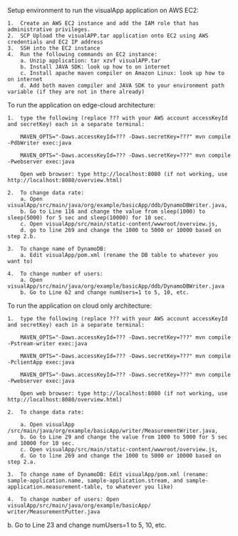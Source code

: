 
Setup environment to run the visualApp application on AWS EC2:

	1.	Create an AWS EC2 instance and add the IAM role that has administrative privileges.
	2.	SCP Upload the visualAPP.tar application onto EC2 using AWS credentials and EC2 IP address
	3.	SSH into the EC2 instance
	4.	Run the following commands on EC2 instance: 
		a. Unzip application: tar xzvf visualAPP.tar
		b. Install JAVA SDK: look up how to on internet
		c. Install apache maven compiler on Amazon Linux: look up how to on internet
		d. Add both maven compiler and JAVA SDK to your environment path variable (if they are not in there already)

To run the application on edge-cloud architecture: 

	1.	type the following (replace ??? with your AWS account accessKeyId and secretKey) each in a separate terminal:

		MAVEN_OPTS="-Daws.accessKeyId=??? -Daws.secretKey=???" mvn compile -PdbWriter exec:java

		MAVEN_OPTS="-Daws.accessKeyId=??? -Daws.secretKey=???" mvn compile -Pwebserver exec:java

		Open web browser: type http://localhost:8080 (if not working, use http://localhost:8080/overview.html)

	2.	To change data rate:
		a. Open visualApp/src/main/java/org/example/basicApp/ddb/DynamoDBWriter.java, 
		b. Go to Line 116 and change the value from sleep(1000) to sleep(5000) for 5 sec and sleep(10000) for 10 sec.
		c. Open visualApp/src/main/static-content/wwwroot/overview.js, 
		d. go to line 269 and change the 1000 to 5000 or 10000 based on step 2.b.

	3.	To change name of DynamoDB:
		a. Edit visualApp/pom.xml (rename the DB table to whatever you want to)

	4.	To change number of users:
		a. Open visualApp/src/main/java/org/example/basicApp/ddb/DynamoDBWriter.java
		b. Go to Line 62 and change numUsers=1 to 5, 10, etc.

To run the application on cloud only architecture: 

	1.	type the following (replace ??? with your AWS account accessKeyId and secretKey) each in a separate terminal:

		MAVEN_OPTS="-Daws.accessKeyId=??? -Daws.secretKey=???" mvn compile -Pstream-writer exec:java

		MAVEN_OPTS="-Daws.accessKeyId=??? -Daws.secretKey=???" mvn compile -PclientApp exec:java

		MAVEN_OPTS="-Daws.accessKeyId=??? -Daws.secretKey=???" mvn compile -Pwebserver exec:java

		Open web browser: type http://localhost:8080 (if not working, use http://localhost:8080/overview.html)

	2.	To change data rate:

		a. Open visualApp /src/main/java/org/example/basicApp/writer/MeasurementWriter.java, 
		b. Go to Line 29 and change the value from 1000 to 5000 for 5 sec and 10000 for 10 sec.
		c. Open visualApp/src/main/static-content/wwwroot/overview.js, 
		d. Go to line 269 and change the 1000 to 5000 or 10000 based on step 2.a.

	3.	To change name of DynamoDB: Edit visualApp/pom.xml (rename: sample-application.name, sample-application.stream, and sample-application.measurement-table, to whatever you like)

	4.	To change number of users: Open visualApp/src/main/java/org/example/basicApp/ writer/MeasurementPutter.java

b.	Go to Line 23 and change numUsers=1 to 5, 10, etc.


